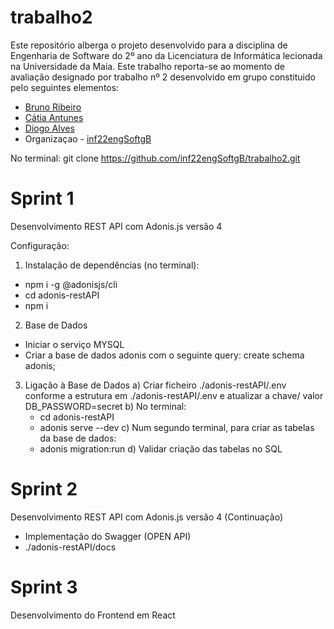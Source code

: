 # trabalho2
Este repositório alberga o projeto desenvolvido para a disciplina de Engenharia de Software do 2º ano da Licenciatura de Informática lecionada na Universidade da Maia.
Este trabalho reporta-se ao momento de avaliação designado por trabalho nº 2  desenvolvido em grupo constituido pelo seguintes elementos:
* [Bruno Ribeiro](https://github.com/a040225)
* [Cátia Antunes](https://github.com/CatiaAntunes)
* [Diogo Alves](https://github.com/Diogojqalves)
* Organizaçao - [inf22engSoftgB](https://github.com/inf22engSoftgB)


No terminal: git clone https://github.com/inf22engSoftgB/trabalho2.git

# Sprint 1

Desenvolvimento REST API com Adonis.js versão 4

Configuração: 
1. Instalação de dependências (no terminal):
- npm i -g @adonisjs/cli
- cd adonis-restAPI
- npm i

2. Base de Dados
- Iniciar o serviço MYSQL
- Criar a base de dados adonis com o seguinte query: create schema adonis;

3. Ligação à Base de Dados
a)  Criar ficheiro ./adonis-restAPI/.env conforme a estrutura em ./adonis-restAPI/.env e atualizar a chave/ valor DB_PASSWORD=secret
b) No terminal:
    - cd adonis-restAPI
    - adonis serve --dev
c) Num segundo terminal, para criar as tabelas da base de dados:
    - adonis migration:run
d) Validar criação das tabelas no SQL

# Sprint 2

Desenvolvimento REST API com Adonis.js versão 4 (Continuação)

- Implementação do Swagger (OPEN API)
- ./adonis-restAPI/docs

# Sprint 3
 
Desenvolvimento do Frontend em React

